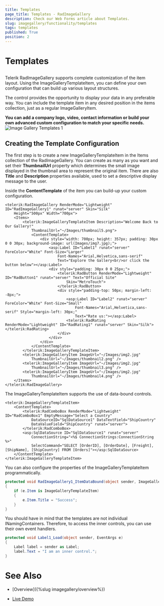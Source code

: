 ```yaml
---
title: Templates
page_title: Templates - RadImageGallery
description: Check our Web Forms article about Templates.
slug: imagegallery/functionality/templates
tags: templates
published: True
position: 2
---
```


# Templates



## 

Telerik RadImageGallery supports complete customization of the item layout. Using the ImageGalleryTemplateItem, you can define your own configuration that can build up various layout structures.

The control provides the opportunity to display your data in any preferable way. You can include the template item in any desired position in the items collection, just as a regular ImageGalleryItem.

**You can add a company logo, video, contact information or build your own advanced custom configuration to match your specific needs.**
![Image Gallery Templates 1](images/image-gallery-templates1.png)

## Creating the Template Configuration

The first step is to create a new ImageGalleryTemplateItem in the Items collection of the RadImageGallery. You can create as many as you want and set their **ThumbnailUrl** property which determines the small image displayed in the thumbnail area to represent the original item. There are also **Title** and **Description** properties available, used to set a descriptive display message to the user.

Inside the **ContentTemplate** of the item you can build-up your custom configuration.

````ASPNET
<telerik:RadImageGallery RenderMode="Lightweight" ID="RadImageGallery1" runat="server" Skin="Silk"
	Height="500px" Width="700px">
	<Items>
		<telerik:ImageGalleryTemplateItem Description="Welcome Back to Our Gallery!"
			ThumbnailUrl="~/Images/thumbnail5.png">
			<ContentTemplate>
				<div style="width: 700px; height: 357px; padding: 30px 0 0 30px; background-image: url(Images/img7.jpg);">
					<asp:Label ID="Label1" runat="server" ForeColor="White" Font-Size="Larger"
						Font-Names="Arial,​Helvetica,​sans-serif"
						Text="Explore the Gallery<br/>or click the button below"></asp:Label>
					<div style="padding: 30px 0 0 25px;">
						<telerik:RadButton RenderMode="Lightweight" ID="RadButton1" runat="server" Text="Official Site"
							Skin="MetroTouch">
						</telerik:RadButton>
						<div style="padding-top: 50px; margin-left: -8px;">
							<asp:Label ID="Label2" runat="server" ForeColor="White" Font-Size="Small"
								Font-Names="Arial,​Helvetica,​sans-serif" Style="margin-left: 30px;"
								Text="Rate us:"></asp:Label>
							<telerik:RadRating RenderMode="Lightweight" ID="RadRating1" runat="server" Skin="Silk"></telerik:RadRating>
						</div>
					</div>
				</div>
			</ContentTemplate>
		</telerik:ImageGalleryTemplateItem>
		<telerik:ImageGalleryItem ImageUrl="~/Images/img2.jpg"
			ThumbnailUrl="~/Images/thumbnail2.png" />
		<telerik:ImageGalleryItem ImageUrl="~/Images/img2.jpg"
			ThumbnailUrl="~/Images/thumbnail3.png" />
		<telerik:ImageGalleryItem ImageUrl="~/Images/img2.jpg"
			ThumbnailUrl="~/Images/thumbnail4.png" />
	</Items>
</telerik:RadImageGallery>
````



The ImageGalleryTemplateItem supports the use of data-bound controls.

````ASPNET
<telerik:ImageGalleryTemplateItem>
	<ContentTemplate>
		<telerik:RadComboBox RenderMode="Lightweight" ID="RadComboBox1" EmptyMessage="Select a Country"
			DataSourceID="SqlDataSource1" DataTextField="ShipCountry"
			DataValueField="ShipCountry" runat="server">
		</telerik:RadComboBox>
		<asp:SqlDataSource ID="SqlDataSource1" runat="server"
			ConnectionString="<%$ ConnectionStrings:ConnectionString %>"
			SelectCommand="SELECT [OrderID], [OrderDate], [Freight], [ShipName], [ShipCountry] FROM [Orders]"></asp:SqlDataSource>
	</ContentTemplate>
</telerik:ImageGalleryTemplateItem>
````



You can also configure the properties of the ImageGalleryTemplateItem programmatically.

````C#
protected void RadImageGallery1_ItemDataBound(object sender, ImageGalleryItemEventArgs e)
{
	if (e.Item is ImageGalleryTemplateItem)
	{
		e.Item.Title = "Success";
	}
}
````



You should have in mind that the templates are not individual INamingContainers. Therefore, to access the inner controls, you can use their own event handlers.

````C#
protected void Label1_Load(object sender, EventArgs e)
{
	Label label = sender as Label;
	label.Text = "I am an inner control.";
}
````



# See Also

 * [Overview]({%slug imagegallery/overview%})

 * [Live Demo](https://demos.telerik.com/aspnet-ajax/image-gallery/examples/functionality/templates/defaultcs.aspx)
